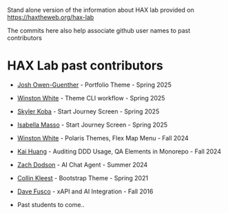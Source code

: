 Stand alone version of the information about HAX lab provided on https://haxtheweb.org/hax-lab

The commits here also help associate github user names to past contributors

# HAX Lab past contributors

- [Josh Owen-Guenther](https://github.com/jno-de) - Portfolio Theme - Spring 2025
- [Winston White](https://github.com/winstonwumbo) - Theme CLI workflow - Spring 2025
- [Skyler Koba](https://github.com/SkylerKoba88) - Start Journey Screen - Spring 2025
- [Isabella Masso](https://github.com/izzabizz5) - Start Journey Screen - Spring 2025
- [Winston White](https://github.com/winstonwumbo) - Polaris Themes, Flex Map Menu - Fall 2024
- [Kai Huang](https://github.com/klh6157) - Auditing DDD Usage, QA Elements in Monorepo - Fall 2024
- [Zach Dodson](https://github.com/zdodson21) - AI Chat Agent - Summer 2024
- [Collin Kleest](https://github.com/collinkleest) - Bootstrap Theme - Spring 2021
- [Dave Fusco](https://github.com/djfusco) - xAPI and AI Integration - Fall 2016

- Past students to come..

